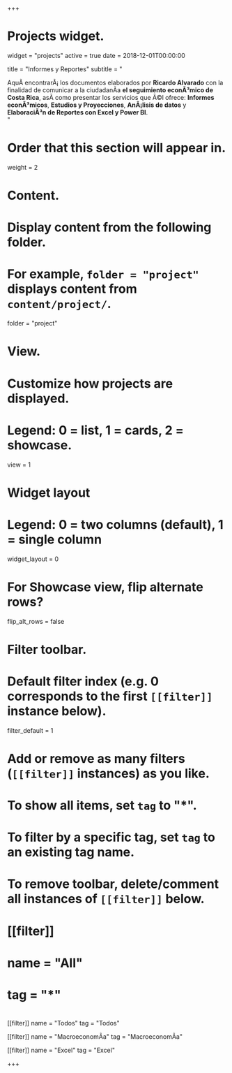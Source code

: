 +++
# Projects widget.
widget = "projects"
active = true
date = 2018-12-01T00:00:00

title = "Informes y Reportes"
subtitle = "<div class=text-justify>AquÃ­ encontrarÃ¡ los documentos elaborados por <b>Ricardo Alvarado</b> con la finalidad de comunicar a la ciudadanÃ­a <b>el seguimiento econÃ³mico de Costa Rica</b>, asÃ­ como presentar los servicios que Ã©l ofrece: <b>Informes econÃ³micos</b>, <b>Estudios y Proyecciones</b>, <b>AnÃ¡lisis de datos</b> y <b>ElaboraciÃ³n de Reportes con Excel y Power BI</b>.</div>"

# Order that this section will appear in.
weight = 2

# Content.
# Display content from the following folder.
# For example, `folder = "project"` displays content from `content/project/`.
folder = "project"

# View.
# Customize how projects are displayed.
# Legend: 0 = list, 1 = cards, 2 = showcase.
view = 1

# Widget layout
# Legend: 0 = two columns (default), 1 = single column
widget_layout = 0

# For Showcase view, flip alternate rows?
flip_alt_rows = false

# Filter toolbar.

# Default filter index (e.g. 0 corresponds to the first `[[filter]]` instance below).
filter_default = 1

# Add or remove as many filters (`[[filter]]` instances) as you like.
# To show all items, set `tag` to "*".
# To filter by a specific tag, set `tag` to an existing tag name.
# To remove toolbar, delete/comment all instances of `[[filter]]` below.
# [[filter]]
#   name = "All"
#   tag = "*"
#

 [[filter]]
  name = "Todos"
  tag = "Todos"
  
 [[filter]]
   name = "MacroeconomÃ­a"
   tag = "MacroeconomÃ­a"

 [[filter]]
   name = "Excel"
   tag = "Excel"
   
+++

